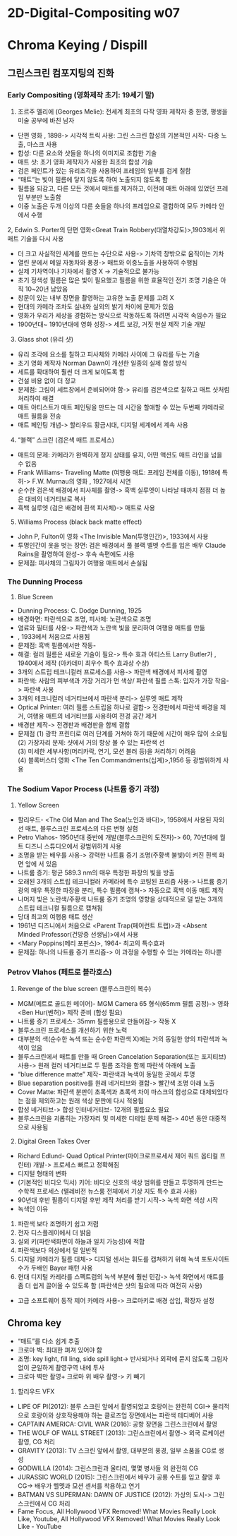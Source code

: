 # 2D-Digital-Compositing w07
Chroma Keying / Dispill
=============
##	그린스크린 컴포지팅의 진화

###	Early Compositing (영화제작 초기: 19세기 말)
1.	조르주 멜리에 (Georges Melie): 전세계 최초의 다작 영화 제작자 중 한명, 평생을 미술 공부에 바친 남자
-	단편 영화 <four heads are better than one>, 1898-> 시각적 트릭 사용: 그린 스크린 합성의 기본적인 시작- 다중 노출, 마스크 사용
-	합성: 다른 요소와 샷들을 하나의 이미지로 조합한 기술
-	매트 샷: 초기 영화 제작자가 사용한 최초의 합성 기술
-	검은 페인트가 있는 유리조각을 사용하여 프레임의 일부를 검게 칠함
-	“매트”는 빛이 필름에 닿지 않도록 하여 노출되지 않도록 함
-	필름을 되감고, 다른 모든 것에서 매트를 제거하고, 이전에 매트 아래에 있었던 프레임 부분만 노출함
-	이중 노출은 두개 이상의 다른 숏들을 하나의 프레임으로 결합하여 모두 카메라 안에서 수행

2,	Edwin S. Porter의 단편 영화<Great Train Robbery(대열차강도)>,1903에서 위 매트 기술을 다시 사용
-	더 크고 사실적인 세계를 만드는 수단으로 사용-> 기차역 창밖으로 움직이는 기차
-	열린 문에서 메일 자동차와 풍경-> 매트와 이중노출을 사용하여 수행됨
-	실제 기차역이나 기차에서 촬영 X -> 기술적으로 불가능
-	초기 정색성 필름은 많은 빛이 필요했고 필름을 위한 효율적인 전기 조명 기술은 아직 10~20년 남았음
-	창문이 있는 내부 장면을 촬영하는 고유한 노출 문제를 고려 X
-	현대의 카메라 조차도 실내와 실외의 밝기 차이에 문제가 있음
-	영화가 우리가 세상을 경험하는 방식으로 작동하도록 하려면 시각적 속임수가 필요
-	1900년대~ 1910년대에 영화 성장-> 세트 보강, 거짓 현실 제작 기술 개발

3.	Glass shot (유리 샷)
-	유리 조각에 요소를 칠하고 피사체와 카메라 사이에 그 유리를 두는 기술
-	초기 영화 제작자 Norman Dawn이 개선한 일종의 실제 합성 방식
-	세트를 확대하여 훨씬 더 크게 보이도록 함
-	건설 비용 없이 더 정교
-	문제점: 그림이 세트장에서 준비되어야 함-> 유리를 검은색으로 칠하고 매트 샷처럼 처리하여 해결
-	매트 아티스트가 매트 페인팅을 만드는 데 시간을 할애할 수 있는 두번째 카메라로 매트 필름을 전송
-	매트 페인팅 개념-> 할리우드 황금시대, 디지털 세계에서 계속 사용

4.	“블랙” 스크린 (검은색 매트 프로세스)
-	매트의 문제: 카메라가 완벽하게 정지 상태를 유지, 어떤 액션도 매트 라인을 넘을 수 없음
-	Frank Williams- Traveling Matte (여행용 매트: 프레임 전체를 이동), 1918에 특허-> F.W. Murnau의 영화 <Sunrise>, 1927에서 시연
-	순수한 검은색 배경에서 피사체를 촬영-> 흑백 실루엣이 나타날 때까지 점점 더 높은 대비의 네거티브로 복사
-	흑백 실루엣 (검은 배경에 흰색 피사체)-> 매트로 사용

5.	Williams Process (black back matte effect)
-	John P, Fulton이 영화 <The Invisible Man(투명인간)>, 1933에서 사용
-	투명인간이 옷을 벗는 장면: 검은 배경에서 풀 블랙 벨벳 수트를 입은 배우 Claude Rains을 촬영하여 완성-> 후속 속편에도 사용
-	문제점: 피사체의 그림자가 여행용 매트에서 손실됨

###	The Dunning Process
1.	Blue Screen
-	Dunning Process: C. Dodge Dunning, 1925
-	배경화면: 파란색으로 조명, 피사체: 노란색으로 조명
-	염료와 필터를 사용-> 파란색과 노란색 빛을 분리하여 여행용 매트를 만듦
-	<King Kong>, 1933에서 처음으로 사용됨
-	문제점: 흑백 필름에서만 작동-
-	해결: 컬러 필름은 새로운 기술이 필요-> 특수 효과 아티스트 Larry Butler가 <The Thief of Bagdad>, 1940에서 제작 (아카데미 최우수 특수 효과상 수상)
-	3개의 스트립 테크니컬러 프로세스를 사용-> 파란색 배경에서 피사체 촬영
-	파란색: 사람의 피부색과 가장 거리가 먼 색상/ 파란색 필름 스톡: 입자가 가장 작음-> 파란색 사용
-	3개의 테크니컬러 네거티브에서 파란색 분리-> 실루엣 매트 제작
-	Optical Printer: 여러 필름 스트립을 하나로 결합-> 전경판에서 파란색 배경을 제거, 여행용 매트의 네거티브를 사용하여 전경 공간 제거
-	배경판 제작-> 전경판과 배경판을 함께 결합
-	문제점
(1) 광학 프린터로 여러 단계를 거쳐야 하기 때문에 시간이 매우 많이 소요됨      
(2) 가장자리 문제: 샷에서 거의 항상 볼 수 있는 파란색 선      
(3) 미세한 세부사항(머리카락, 연기, 모션 블러 등)을 처리하기 어려움      
(4) 블록버스터 영화 <The Ten Commandments(십계)>,1956 등 광범위하게 사용      
  
###	The Sodium Vapor Process (나트륨 증기 과정)
1.	Yellow Screen
-	할리우드- <The Old Man and The Sea(노인과 바다)>, 1958에서 사용된 자외선 매트, 블루스크린 프로세스의 다른 변형 실험
-	Petro Vlahos- 1950년대 중반에 개발(블루스크린의 도전자)-> 60, 70년대에 월트 디즈니 스튜디오에서 광범위하게 사용
-	조명을 받는 배우를 사용-> 강력한 나트륨 증기 조명(주황색 불빛)이 켜진 흰색 화면 앞에 서 있음
-	나트륨 증기: 평균 589.3 nm의 매우 특정한 파장의 빛을 방출
-	오래된 3개의 스트립 테크니컬러 카메라에 특수 코팅된 프리즘 사용-> 나트륨 증기광의 매우 특정한 파장을 분리, 특수 필름에 캡쳐-> 자동으로 흑백 이동 매트 제작
-	나머지 빛은 노란색/주황색 나트륨 증기 조명의 영향을 상대적으로 덜 받는 3개의 스트립 테크니컬 필름으로 캡쳐됨
-	당대 최고의 여행용 매트 생산
-	1961년 디즈니에서 처음으로 <Parent Trap(페어런트 트랩)>과 <Absent Minded Professor(건망증 선생님)>에서 사용
-	<Mary Poppins(메리 포핀스)>, 1964- 최고의 특수효과
-	문제점: 하나의 나트륨 증기 프리즘-> 이 과정을 수행할 수 있는 카메라는 하나뿐

###	Petrov Vlahos (페트로 블라호스)
1.	Revenge of the blue screen (블루스크린의 복수)
-	MGM(메트로 골드윈 메이어)- MGM Camera 65 형식(65mm 필름 공정)-> 영화 <Ben Hur(벤허)> 제작 준비 (합성 필요)
-	나트륨 증기 프로세스- 35mm 필름용으로 만들어짐-> 작동 X
-	블루스크린 프로세스를 개선하기 위한 노력
-	대부분의 색(순수한 녹색 또는 순수한 파란색 X)에는 거의 동일한 양의 파란색과 녹색이 있음
-	블루스크린에서 매트를 만들 때 Green Cancelation Separation(또는 포지티브) 사용-> 원래 컬러 네거티브로 두 필름 조각을 함께 파란색 아래에 노출
-	“blue difference matte” 제작- 파란색과 녹색이 동일한 곳에서 투명
-	Blue separation positive를 원래 네거티브와 결합-> 빨간색 조명 아래 노출
-	Cover Matte: 파란색 분판이 초록색과 초록색 차이 마스크의 합성으로 대체되었다는 점을 제외하고는 원래 색상 분판에 다시 적용됨
-	합성 네거티브-> 합성 인터네거티브- 12개의 필름요소 필요
-	블루스크린을 괴롭히는 가장자리 및 미세한 디테일 문제 해결-> 40년 동안 대중적으로 사용됨

2.	Digital Green Takes Over
-	Richard Edlund- Quad Optical Printer(마이크로프로세서 제어 쿼드 옵티컬 프린터) 개발-> 프로세스 빠르고 정확해짐
-	디지털 형태의 변화
-	(기본적인 비디오 믹서) 키어: 비디오 신호의 색상 범위를 만들고 투명하게 만드는 수학적 프로세스 (텔레비전 뉴스룸 전체에서 기상 지도 특수 효과 사용)
-	90년대 후반 필름이 디지털 후반 제작 처리를 받기 시작-> 녹색 화면 색상 시작
-	녹색인 이유
1)	파란색 보다 조명하기 쉽고 저렴
2)	전자 디스플레이에서 더 밝음
3)	실외 키(파란색화면이 하늘과 일치 가능성)에 적합
4)	파란색보다 의상에서 덜 일반적
5)	디지털 카메라가 필름 대체-> 디지털 센서는 휘도를 캡쳐하기 위해 녹색 포토사이트 수가 두배인 Bayer 패턴 사용
6)	현대 디지털 카레라를 스펙트럼의 녹색 부분에 훨씬 민감-> 녹색 화면에서 매트를 좀 더 쉽게 끌어올 수 있도록 함 (파란색은 샷의 필요에 따라 여전히 사용)
-	고급 소프트웨어 동작 제어 카메라 사용-> 크로마키로 배경 삽입, 확장자 설정

##	Chroma key
-	“매트”를 다소 쉽게 추출
-	크로마 벽: 최대한 펴져 있어야 함
-	조명: key light, fill ling, side spill light-> 반사되거나 외곽에 묻지 않도록 그림자 없이 균일하게 촬영구역 내에 투사
-	크로마 벽만 촬영+ 크로마 위 배우 촬영-> 키 빼기

1.	할리우드 VFX
-	LIPE OF PI(2012): 블루 스크린 앞에서 촬영되었고 호랑이는 완전히 CGI-> 물리적으로 호랑이와 상호작용해야 하는 클로즈업 장면에서는 파란색 테디베어 사용
-	CAPTAIN AMERICA: CIVIL WAR (2016): 공항 장면을 그린스크린에서 촬영
-	THE WOLF OF WALL STREET (2013): 그린스크린에서 촬영-> 외국 로케이션 촬영, CG 처리
-	GRAVITY (2013): TV 스크린 앞에서 촬영, 대부분의 풍경, 일부 소품을 CG로 생성
-	GODWILLA (2014): 그린스크린과 울타리, 몇몇 병사들 외 완전히 CG
-	JURASSIC WORLD (2015): 그린스크린에서 배우가 공룡 수트를 입고 촬영 후 CG-> 배우가 헬멧과 모션 센서를 착용하고 연기
-	BATMAN VS SUPERMAN: DAWN OF JUSTICE (2012): 가상의 도시-> 그린스크린에서 CG 처리
-	Fame Focus, All Hollywood VFX Removed! What Movies Really Look Like, Youtube, All Hollywood VFX Removed! What Movies Really Look Like - YouTube

